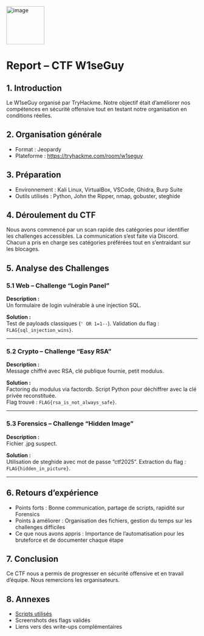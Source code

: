 <img width="100" height="100" alt="image" src="https://github.com/user-attachments/assets/cc08b633-a786-48c9-b990-d05e945d33dd" />

# Report – CTF W1seGuy

## 1. Introduction

Le W1seGuy organisé par TryHackme. 
Notre objectif était d’améliorer nos compétences en sécurité offensive tout en testant notre organisation en conditions réelles.

## 2. Organisation générale

- Format : Jeopardy
- Plateforme : https://tryhackme.com/room/w1seguy

## 3. Préparation

- Environnement : Kali Linux, VirtualBox, VSCode, Ghidra, Burp Suite
- Outils utilisés : Python, John the Ripper, nmap, gobuster, steghide

## 4. Déroulement du CTF

Nous avons commencé par un scan rapide des catégories pour identifier les challenges accessibles. La communication s’est faite via Discord. Chacun a pris en charge ses catégories préférées tout en s’entraidant sur les blocages.

## 5. Analyse des Challenges

### 5.1 Web – Challenge “Login Panel”

**Description :**  
Un formulaire de login vulnérable à une injection SQL.

**Solution :**  
Test de payloads classiques (`' OR 1=1--`). Validation du flag : `FLAG{sql_injection_wins}`.

---

### 5.2 Crypto – Challenge “Easy RSA”

**Description :**  
Message chiffré avec RSA, clé publique fournie, petit modulus.

**Solution :**  
Factoring du modulus via factordb. Script Python pour déchiffrer avec la clé privée reconstituée.  
Flag trouvé : `FLAG{rsa_is_not_always_safe}`.

---

### 5.3 Forensics – Challenge “Hidden Image”

**Description :**  
Fichier .jpg suspect.

**Solution :**  
Utilisation de steghide avec mot de passe “ctf2025”. Extraction du flag : `FLAG{hidden_in_picture}`.

---

## 6. Retours d’expérience

- Points forts : Bonne communication, partage de scripts, rapidité sur Forensics
- Points à améliorer : Organisation des fichiers, gestion du temps sur les challenges difficiles
- Ce que nous avons appris : Importance de l’automatisation pour les bruteforce et de documenter chaque étape

## 7. Conclusion

Ce CTF nous a permis de progresser en sécurité offensive et en travail d’équipe. Nous remercions les organisateurs.

## 8. Annexes

- [Scripts utilisés](lien/scripts.zip)
- Screenshots des flags validés
- Liens vers des write-ups complémentaires
